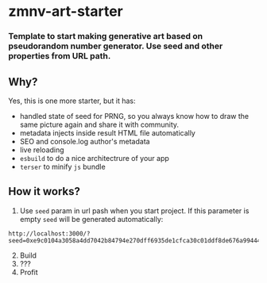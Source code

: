 # zmnv-art-starter

### Template to start making generative art based on pseudorandom number generator. Use seed and other properties from URL path.

## Why?

Yes, this is one more starter, but it has:

* handled state of seed for PRNG, so you always know how to draw the same picture again and share it with community.
* metadata injects inside result HTML file automatically
* SEO and console.log author's metadata
* live reloading
* `esbuild` to do a nice architectrure of your app
* `terser` to minify `js` bundle


## How it works?

1. Use `seed` param in url pash when you start project. If this parameter is empty `seed` will be generated automatically:

```
http://localhost:3000/?seed=0xe9c0104a3058a4dd7042b84794e270dff6935de1cfca30c01ddf8de676a99444
```

2. Build
3. ???
4. Profit

